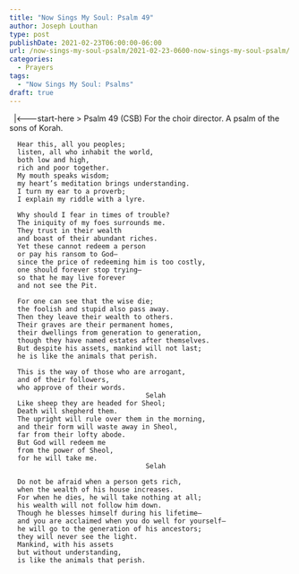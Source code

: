 ```yaml
---
title: "Now Sings My Soul: Psalm 49"
author: Joseph Louthan
type: post
publishDate: 2021-02-23T06:00:00-06:00
url: /now-sings-my-soul-psalm/2021-02-23-0600-now-sings-my-soul-psalm/
categories:
  - Prayers
tags:
  - "Now Sings My Soul: Psalms"
draft: true
---
```

<div style="font-variant: small-caps;">

</div>
&nbsp;
    |<---start-here
> Psalm 49 (CSB)
For the choir director. A psalm of the sons of Korah. 

      Hear this, all you peoples; 
      listen, all who inhabit the world, 
      both low and high, 
      rich and poor together. 
      My mouth speaks wisdom; 
      my heart’s meditation brings understanding. 
      I turn my ear to a proverb; 
      I explain my riddle with a lyre. 

      Why should I fear in times of trouble? 
      The iniquity of my foes surrounds me. 
      They trust in their wealth 
      and boast of their abundant riches. 
      Yet these cannot redeem a person 
      or pay his ransom to God—
      since the price of redeeming him is too costly, 
      one should forever stop trying—
      so that he may live forever 
      and not see the Pit. 

      For one can see that the wise die; 
      the foolish and stupid also pass away. 
      Then they leave their wealth to others. 
      Their graves are their permanent homes, 
      their dwellings from generation to generation, 
      though they have named estates after themselves. 
      But despite his assets, mankind will not last; 
      he is like the animals that perish. 

      This is the way of those who are arrogant, 
      and of their followers, 
      who approve of their words. 
                                      Selah 
      Like sheep they are headed for Sheol; 
      Death will shepherd them. 
      The upright will rule over them in the morning, 
      and their form will waste away in Sheol, 
      far from their lofty abode. 
      But God will redeem me 
      from the power of Sheol, 
      for he will take me. 
                                      Selah 

      Do not be afraid when a person gets rich, 
      when the wealth of his house increases. 
      For when he dies, he will take nothing at all; 
      his wealth will not follow him down. 
      Though he blesses himself during his lifetime—
      and you are acclaimed when you do well for yourself—
      he will go to the generation of his ancestors; 
      they will never see the light. 
      Mankind, with his assets 
      but without understanding, 
      is like the animals that perish.
